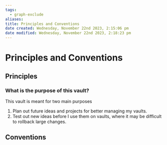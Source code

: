 ```yaml
---
tags:
  - graph-exclude
aliases: 
title: Principles and Conventions
date created: Wednesday, November 22nd 2023, 2:15:06 pm
date modified: Wednesday, November 22nd 2023, 2:18:23 pm
---
```

# Principles and Conventions
## Principles
### What is the purpose of this vault?
This vault is meant for two main purposes
1. Plan out future ideas and projects for better managing my vaults.
2. Test out new ideas before I use them on vaults, where it may be difficult to rollback large changes.
## Conventions
